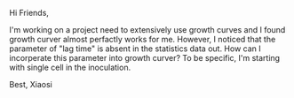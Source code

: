 Hi Friends,

I'm working on a project need to extensively use growth curves and I found growth curver almost perfactly works for me. However, I noticed that the 
parameter of "lag time" is absent in the statistics data out. How can I incorperate this parameter into growth curver? To be specific, I'm starting with single cell in the inoculation.

Best,
Xiaosi
